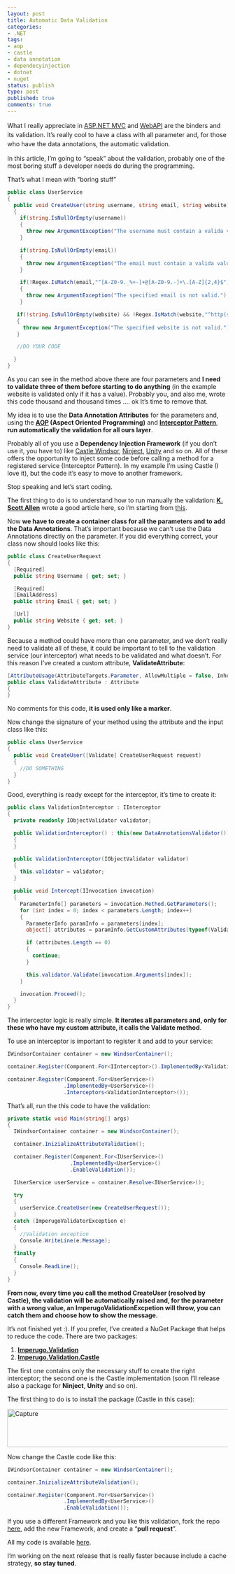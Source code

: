 ```yaml
---
layout: post
title: Automatic Data Validation
categories:
- .NET
tags:
- aop
- castle
- data annotation
- dependecyinjection
- dotnet
- nuget
status: publish
type: post
published: true
comments: true
---
```

<span style="line-height: 1.5em;">What I really appreciate in <a title="Articles about ASP.NET MVC" href="http://tostring.it/category/webdev/aspnetmvc/" target="_blank">ASP.NET MVC</a> and <a title="Articles about Web API" href="http://tostring.it/category/webdev/webapi-webdev/" target="_blank">WebAPI</a> are the binders and its validation. It’s really cool to have a class with all parameter and, for those who have the data annotations, the automatic validation.</span>

In this article, I’m going to “speak” about the validation, probably one of the most boring stuff a developer needs do during the programming.

That’s what I mean with “boring stuff”

```csharp
public class UserService
{
  public void CreateUser(string username, string email, string website)
  {
    if(string.IsNullOrEmpty(username))
    {
      throw new ArgumentException("The username must contain a valida value");
    }

    if(string.IsNullOrEmpty(email))
    {
      throw new ArgumentException("The email must contain a valida value");
    }

    if(!Regex.IsMatch(email,"^[A-Z0-9._%+-]+@[A-Z0-9.-]+\.[A-Z]{2,4}$"))
    {
      throw new ArgumentException("The specified email is not valid.");
    }

   if(!string.IsNullOrEmpty(website) && !Regex.IsMatch(website,"^http(s)?://([\w-]+.)+[\w-]+(/[\w- ./?%&=])?$"))
   {
     throw new ArgumentException("The specified website is not valid.");
   }

   //DO YOUR CODE

  }
}
```

As you can see in the method above there are four parameters and <strong>I need to validate three of them before starting to do anything</strong> (in the example website is validated only if it has a value).
Probably you, and also me, wrote this code thousand and thousand times …. ok It’s time to remove that.

My idea is to use the <strong>Data Annotation Attributes</strong> for the parameters and, using the <strong><a title="AOP Wiki Definition" href="http://en.wikipedia.org/wiki/Aspect-oriented_programming" target="_blank">AOP</a> (Aspect Oriented Programming)</strong> and <a title="Interceptor Pattern Wiki Definition" href="http://en.wikipedia.org/wiki/Interceptor_pattern" target="_blank"><strong>Interceptor Pattern</strong></a>, <strong>run automatically the validation for all ours layer</strong>.

Probably all of you use a <strong>Dependency Injection Framework</strong> (if you don’t use it, you have to) like <a title="Castle Windsor Official Site" href="http://www.castleproject.org/" target="_blank">Castle Windsor</a>, <a title="Ninject Official Site" href="http://www.ninject.org/" target="_blank">Ninject</a>, <a title="Unity Official Site" href="https://unity.codeplex.com/" target="_blank">Unity</a> and so on.
All of these offers the opportunity to inject some code before calling a method for a registered service (Interceptor Pattern).
In my example I’m using Castle (I love it), but the code it’s easy to move to another framework.

Stop speaking and let’s start coding.

The first thing to do is to understand how to run manually the validation: <strong><a title="K. Scott Allen Official Blog" href="http://odetocode.com/blogs/all" target="_blank">K. Scott Allen</a></strong> wrote a good article here, so I’m starting from <a href="http://odetocode.com/blogs/scott/archive/2011/06/29/manual-validation-with-data-annotations.aspx" target="_blank">this</a>.

Now <strong>we have to create a container class for all the parameters and to add the Data Annotations</strong>. That’s important because we can’t use the Data Annotations directly on the parameter.
If you did everything correct, your class now should looks like this:

```csharp
public class CreateUserRequest
{
  [Required]
  public string Username { get; set; }

  [Required]
  [EmailAddress]
  public string Email { get; set; }

  [Url]
  public string Website { get; set; }
}
```

Because a method could have more than one parameter, and we don’t really need to validate all of these, it could be important to tell to the validation service (our interceptor) what needs to be validated and what doesn’t.
For this reason I’ve created a custom attribute, <strong>ValidateAttribute</strong>:

```csharp
[AttributeUsage(AttributeTargets.Parameter, AllowMultiple = false, Inherited = true)]
public class ValidateAttribute : Attribute
{
}
```

No comments for this code, <strong>it is used only like a marker</strong>.

Now change the signature of your method using the attribute and the input class like this:

```csharp
public class UserService
{
  public void CreateUser([Validate] CreateUserRequest request)
  {
    //DO SOMETHING
  }
}
```

Good, everything is ready except for the interceptor, it’s time to create it:

```csharp
public class ValidationInterceptor : IInterceptor
{
  private readonly IObjectValidator validator;

  public ValidationInterceptor() : this(new DataAnnotationsValidator())
  {
  }

  public ValidationInterceptor(IObjectValidator validator)
  {
    this.validator = validator;
  }

  public void Intercept(IInvocation invocation)
  {
    ParameterInfo[] parameters = invocation.Method.GetParameters();
    for (int index = 0; index < parameters.Length; index++)
    {
      ParameterInfo paramInfo = parameters[index];
      object[] attributes = paramInfo.GetCustomAttributes(typeof(ValidateAttribute), false);

      if (attributes.Length == 0)
      {
        continue;
      }

      this.validator.Validate(invocation.Arguments[index]);
    }

    invocation.Proceed();
  }
}
```

The interceptor logic is really simple. <strong>It iterates all parameters and, only for these who have my custom attribute, it calls the Validate method</strong>.

To use an interceptor is important to register it and add to your service:

```csharp
IWindsorContainer container = new WindsorContainer();

container.Register(Component.For<IInterceptor>().ImplementedBy<ValidationInterceptor>());

container.Register(Component.For<UserService>()
                  .ImplementedBy<UserService>()
                  .Interceptors<ValidationInterceptor>());
```

That’s all, run the this code to have the validation:

```csharp
private static void Main(string[] args)
{
  IWindsorContainer container = new WindsorContainer();

  container.InizializeAttributeValidation();

  container.Register(Component.For<IUserService>()
                    .ImplementedBy<UserService>()
                    .EnableValidation());

  IUserService userService = container.Resolve<IUserService>();

  try
  {
    userService.CreateUser(new CreateUserRequest());
  }
  catch (ImperugoValidatorException e)
  {
    //Validation exception
    Console.WriteLine(e.Message);
  }
  finally
  {
    Console.ReadLine();
  }
}
```

<strong>From now, every time you call the method CreateUser (resolved by Castle), the validation will be automatically raised and, for the parameter with a wrong value, an ImperugoValidationExcpetion will throw, you can catch them and choose how to show the message.</strong>

It’s not finished yet :). If you prefer, I’ve created a NuGet Package that helps to reduce the code. There are two packages:
<ol>
	<li><strong><a href="https://nuget.org/packages/Imperugo.Validation.Common/" target="_blank"><span style="line-height: 13px;">Imperugo.Validation</span></a></strong></li>
	<li><strong><a href="https://nuget.org/packages/Imperugo.Valdation.Castle/" target="_blank">Imperugo.Validation.Castle</a></strong></li>
</ol>
The first one contains only the necessary stuff to create the right interceptor; the second one is the Castle implementation (soon I’ll release also a package for <strong>Ninject</strong>, <strong>Unity</strong> and so on).

The first thing to do is to install the package (Castle in this case):

<a href="{{ site.url }}/assets/2013/06/Capture.jpg"><img class="aligncenter size-full wp-image-798" alt="Capture" src="{{ site.url }}/assets/2013/06/Capture.jpg" width="747" height="87" /></a>

Now change the Castle code like this:

```csharp
IWindsorContainer container = new WindsorContainer();

container.InizializeAttributeValidation();

container.Register(Component.For<UserService>()
                  .ImplementedBy<UserService>()
                  .EnableValidation());
```

If you use a different Framework and you like this validation, fork the repo <a title="Imperugo Validation repository" href="https://github.com/imperugo/Imperugo.Validation" target="_blank">here</a>, add the new Framework, and create a “<strong>pull request</strong>”.

All my code is available <a href="https://github.com/imperugo/Imperugo.Validation/tree/master/src/Imperugo.Validation.Castle.Sample" target="_blank">here</a>.

I’m working on the next release that is really faster because include a cache strategy, <strong>so stay tuned</strong>.
